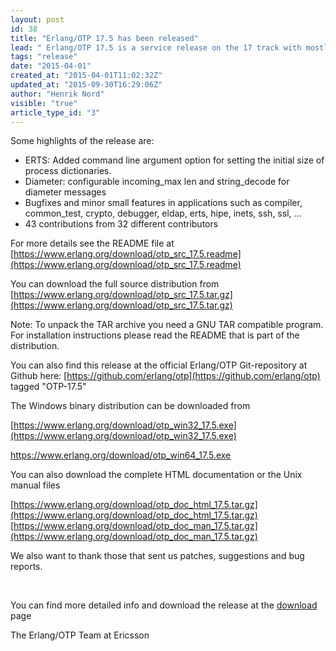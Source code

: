 ```yaml
---
layout: post
id: 38
title: "Erlang/OTP 17.5 has been released"
lead: " Erlang/OTP 17.5 is a service release on the 17 track with mostly bug fixes, but is does contain a number of new features and characteristics improvements as well"
tags: "release"
date: "2015-04-01"
created_at: "2015-04-01T11:02:32Z"
updated_at: "2015-09-30T16:29:06Z"
author: "Henrik Nord"
visible: "true"
article_type_id: "3"
---
```

 Some highlights of the release are:
* ERTS: Added command line argument option for setting the initial size of process dictionaries.
* Diameter: configurable incoming_max len and string_decode for diameter messages
* Bugfixes and minor small features in applications such as compiler, common_test, crypto, debugger, eldap, erts, hipe, inets, ssh, ssl, ...
* 43 contributions from 32 different contributors

 For more details see the README file at [https://www.erlang.org/download/otp_src_17.5.readme](https://www.erlang.org/download/otp_src_17.5.readme)

 You can download the full source distribution from [https://www.erlang.org/download/otp_src_17.5.tar.gz](https://www.erlang.org/download/otp_src_17.5.tar.gz)

 Note: To unpack the TAR archive you need a GNU TAR compatible program. For installation instructions please read the README that is part of the distribution.

 You can also find this release at the official Erlang/OTP Git-repository at Github here: [https://github.com/erlang/otp](https://github.com/erlang/otp) tagged "OTP-17.5"

 The Windows binary distribution can be downloaded from

[https://www.erlang.org/download/otp_win32_17.5.exe](https://www.erlang.org/download/otp_win32_17.5.exe)

[ https://www.erlang.org/download/otp_win64_17.5.exe ](https://www.erlang.org/download/otp_win64_17.5.exe)

 You can also download the complete HTML documentation or the Unix manual files 

[https://www.erlang.org/download/otp_doc_html_17.5.tar.gz](https://www.erlang.org/download/otp_doc_html_17.5.tar.gz)
[https://www.erlang.org/download/otp_doc_man_17.5.tar.gz](https://www.erlang.org/download/otp_doc_man_17.5.tar.gz)

 We also want to thank those that sent us patches, suggestions and bug reports.

  

 You can find more detailed info and download the release at the [download](https://www.erlang.org/download.html) page

 The Erlang/OTP Team at Ericsson
